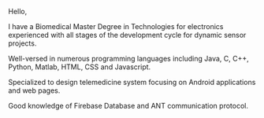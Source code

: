 Hello,

I have a Biomedical Master Degree in Technologies for electronics experienced with all stages of the development cycle for dynamic sensor projects.

Well-versed in numerous programming languages including Java, C, C++, Python, Matlab, HTML, CSS and Javascript.

Specialized to design telemedicine system focusing on Android applications and web pages.

Good knowledge of Firebase Database and ANT communication protocol.


